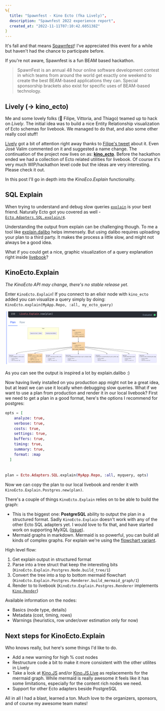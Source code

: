 ```yaml
---
%{
  title: "Spawnfest - Kino Ecto (fka Lively)",
  description: "Spawnfest 2022 experience report",
  created_at: "2022-11-11T07:10:42.605138Z"
}
---
```


It's fall and that means [Spawnfest](https://spawnfest.org/)! I've appreciated this event for a while but haven't had the chance to participate before.

If you're not aware, Spawnfest is a fun BEAM based hackathon.

> SpawnFest is an annual 48 hour online software development contest in which teams from around the world get exactly one weekend to create the best BEAM-based applications they can. Special sponsorship brackets also exist for specific uses of BEAM-based technology.

## Lively (-> kino_ecto)

Me and some lovely folks (👋 Filipe, Vittoria, and Thiago) teamed up to hack on *Lively*. The initial idea was to build a nice Entity Relationship visualization of Ecto schemas for livebook. We managed to do that, and also some other really cool stuff!

[Lively](https://github.com/spawnfest/lively) got a bit of attention right away thanks to [Filipe's tweet](https://twitter.com/filipecabaco/status/1581786455688777728) about it. Even José Valim commented on it and suggested a name change. The continuation of the project now lives on as: **[kino_ecto](https://github.com/vorce/kino_ecto)**. Before the hackathon ended we had a collection of Ecto related utilities for livebook. Of course it's very much WIP/hackathon level code but the ideas are very interesting. Please check it out.

In this post I'll go in depth into the *KinoEco.Explain* functionality.

## SQL Explain

When trying to understand and debug slow queries [`explain`](https://www.postgresql.org/docs/current/sql-explain.html) is your best friend.
Naturally Ecto got you covered as well - [`Ecto.Adapters.SQL.explain/4`](https://hexdocs.pm/ecto_sql/Ecto.Adapters.SQL.html#explain/4).

Understanding the output from explain can be challenging though. To me a tool like [explain.dalibo](https://explain.dalibo.com/) helps immensely. But using dalibo requires uploading your plan to a third party. It makes the process a little slow, and might not always be a good idea.

What if you could get a nice, graphic visualization of a query explanation right inside [livebook](https://livebook.dev)?

## KinoEcto.Explain

*The KinoEcto API may change, there's no stable release yet.*

Enter `KinoEcto.Explain`! If you connect to an elixir node with `kino_ecto` added you can visualize a query simply by doing: `KinoEcto.explain(MyApp.Repo, :all, my_ecto_query)`

![KinoEcto.Explain in action](/assets/images/spawnfest-2022/lively_explain.png)

As you can see the output is inspired a lot by explain.dalibo :)

Now having lively installed on you production app might not be a great idea, but at least we can use it locally when debugging slow queries. What if we want to use a plan from production and render it in our local livebook? First we need to get a plan in a good format, here's the options I recommend for postgres:

```elixir
opts = [
    analyze: true,
    verbose: true,
    costs: true,
    settings: true,
    buffers: true,
    timing: true,
    summary: true,
    format: :map
  ]


plan = Ecto.Adapters.SQL.explain(MyApp.Repo, :all, myquery, opts)
```

Now we can copy the plan to our local livebook and render it with `KinoEcto.Explain.Postgres.new(plan)`.

There's a couple of things `KinoEcto.Explain` relies on to be able to build the graph:

* This is the biggest one: **PostgreSQL** ability to output the plan in a structured format. Sadly `KinoEcto.Explain` doesn't work with any of the other Ecto SQL adapters yet. I would love to fix that, and have started work on supporting MyXQL ([issue](https://github.com/vorce/kino_ecto/issues/2)).
* Mermaid graphs in markdown. Mermaid is so powerful, you can build all kinds of complex graphs. For explain we're using the [flowchart variant](https://mermaid-js.github.io/mermaid/#/flowchart).

High level flow:

1. Get explain output in structured format
1. Parse into a tree struct that keep the interesting bits (`KinoEcto.Explain.Postgres.Node.build_tree/1`)
1. Convert the tree into a top to bottom mermaid flowchart (`KinoEcto.Explain.Postgres.Renderer.build_mermaid_graph/1`)
1. Render to to livebook (`KinoEcto.Explain.Postgres.Renderer` implements [`Kino.Render`](https://github.com/livebook-dev/kino))

Available information on the nodes:

* Basics (node type, details)
* Metadata (cost, timing, rows)
* Warnings (heuristics, row under/over estimation only for now)

## Next steps for KinoEcto.Explain

Who knows really, but here's some things I'd like to do.

* Add a new warning for high % cost nodes
* Restructure code a bit to make it more consistent with the other utilites in Lively
* Take a look at [Kino.JS](https://hexdocs.pm/kino/Kino.JS.html) and/or [Kino.JS.Live](https://hexdocs.pm/kino/Kino.JS.Live.html) as replacements for the mermaid graph. While mermaid is really awesome it feels like it has some limitations, especially for the content rich nodes we need.
* Support for other Ecto adapters beside PostgreSQL

All in all I had a blast, learned a ton. Much love to the organizers, sponsors, and of course my awesome team mates!
